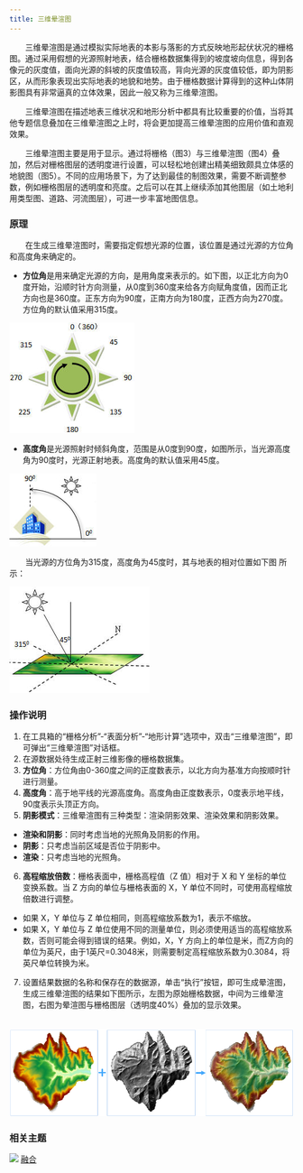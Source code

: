 ```yaml
---
title: 三维晕渲图
---
```


　　三维晕渲图是通过模拟实际地表的本影与落影的方式反映地形起伏状况的栅格图。通过采用假想的光源照射地表，结合栅格数据集得到的坡度坡向信息，得到各像元的灰度值，面向光源的斜坡的灰度值较高，背向光源的灰度值较低，即为阴影区，从而形象表现出实际地表的地貌和地势。由于栅格数据计算得到的这种山体阴影图具有非常逼真的立体效果，因此一般又称为三维晕渲图。

　　三维晕渲图在描述地表三维状况和地形分析中都具有比较重要的价值，当将其他专题信息叠加在三维晕渲图之上时，将会更加提高三维晕渲图的应用价值和直观效果。

　　三维晕渲图主要是用于显示。通过将栅格（图3）与三维晕渲图（图4）叠加，然后对栅格图层的透明度进行设置，可以轻松地创建出精美细致颇具立体感的地貌图（图5）。不同的应用场景下，为了达到最佳的制图效果，需要不断调整参数，例如栅格图层的透明度和亮度。之后可以在其上继续添加其他图层（如土地利用类型图、道路、河流图层），可进一步丰富地图信息。

### 原理

　　在生成三维晕渲图时，需要指定假想光源的位置，该位置是通过光源的方位角和高度角来确定的。

   - **方位角**是用来确定光源的方向，是用角度来表示的。如下图，以正北方向为0度开始，沿顺时针方向测量，从0度到360度来给各方向赋角度值，因而正北方向也是360度。正东方向为90度，正南方向为180度，正西方向为270度。方位角的默认值采用315度。 

   ![](img/Azimuth.png)

   - **高度角**是光源照射时倾斜角度，范围是从0度到90度，如图所示，当光源高度角为90度时，光源正射地表。高度角的默认值采用45度。 

   ![](img/AltitudeAngle.png)

　　当光源的方位角为315度，高度角为45度时，其与地表的相对位置如下图 所示：

   ![](img/DefaultHillShad.png)


### 操作说明

 1. 在工具箱的“栅格分析”-“表面分析”-“地形计算”选项中，双击“三维晕渲图”，即可弹出“三维晕渲图”对话框。
 2. 在源数据处待生成正射三维影像的栅格数据集。
 3. **方位角**：方位角由0-360度之间的正度数表示，以北方向为基准方向按顺时针进行测量。 
 4. **高度角**：高于地平线的光源高度角。高度角由正度数表示，0度表示地平线，90度表示头顶正方向。 
 5. **阴影模式**：三维晕渲图有三种类型：渲染阴影效果、渲染效果和阴影效果。 
   - **渲染和阴影**：同时考虑当地的光照角及阴影的作用。
   - **阴影**：只考虑当前区域是否位于阴影中。
   - **渲染**：只考虑当地的光照角。
 6. **高程缩放倍数**：栅格表面中，栅格高程值（Z 值）相对于 X 和 Y 坐标的单位变换系数。当 Z 方向的单位与栅格表面的 X，Y 单位不同时，可使用高程缩放倍数进行调整。 

  - 如果 X，Y 单位与 Z 单位相同，则高程缩放系数为1，表示不缩放。
  - 如果 X，Y 单位与 Z 单位使用不同的测量单位，则必须使用适当的高程缩放系数，否则可能会得到错误的结果。例如，X，Y 方向上的单位是米，而Z方向的单位为英尺，由于1英尺=0.3048米，则需要制定高程缩放系数为0.3084，将英尺单位转换为米。

 7. 设置结果数据的名称和保存在的数据源，单击“执行”按钮，即可生成晕渲图，生成三维晕渲图的结果如下图所示，左图为原始栅格数据，中间为三维晕渲图，右图为晕渲图与栅格图层（透明度40%）叠加的显示效果。
 
　　 ![](img/HillShade.png)

### 相关主题

![](img/smalltitle.png) [融合](Datafuse.html)



